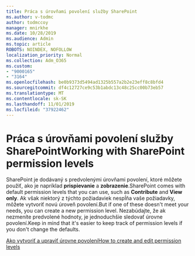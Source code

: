 ```yaml
---
title: Práca s úrovňami povolení služby SharePoint
ms.author: v-todmc
author: todmccoy
manager: mnirkhe
ms.date: 10/28/2019
ms.audience: Admin
ms.topic: article
ROBOTS: NOINDEX, NOFOLLOW
localization_priority: Normal
ms.collection: Adm_O365
ms.custom:
- "9000165"
- "3164"
ms.openlocfilehash: be0b9373d5494ad1325b557a2b2e23eff8c8bfd4
ms.sourcegitcommit: df4c12727ce9c53b1abdc13c48c25cc00b73eb57
ms.translationtype: MT
ms.contentlocale: sk-SK
ms.lasthandoff: 11/01/2019
ms.locfileid: "37922462"
---
```

# <a name="working-with-sharepoint-permission-levels"></a><span data-ttu-id="5b2de-102">Práca s úrovňami povolení služby SharePoint</span><span class="sxs-lookup"><span data-stu-id="5b2de-102">Working with SharePoint permission levels</span></span>

<span data-ttu-id="5b2de-103">SharePoint je dodávaný s predvolenými úrovňami povolení, ktoré môžete použiť, ako je napríklad **prispievanie** a **zobrazenie**.</span><span class="sxs-lookup"><span data-stu-id="5b2de-103">SharePoint comes with default permission levels that you can use, such as **Contribute** and **View only**.</span></span> <span data-ttu-id="5b2de-104">Ak však niektorý z týchto požiadaviek nespĺňa vaše požiadavky, môžete vytvoriť novú úroveň povolení.</span><span class="sxs-lookup"><span data-stu-id="5b2de-104">But if one of these doesn't meet your needs, you can create a new permission level.</span></span> <span data-ttu-id="5b2de-105">Nezabúdajte, že ak nezmeníte predvolené hodnoty, je jednoduchšie sledovať úrovne povolení.</span><span class="sxs-lookup"><span data-stu-id="5b2de-105">Keep in mind that it's easier to keep track of permission levels if you don't change the defaults.</span></span>

[<span data-ttu-id="5b2de-106">Ako vytvoriť a upraviť úrovne povolení</span><span class="sxs-lookup"><span data-stu-id="5b2de-106">How to create and edit permission levels</span></span>](https://docs.microsoft.com/sharepoint/how-to-create-and-edit-permission-levels)